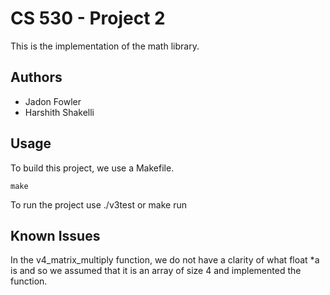# CS 530 - Project 2

This is the implementation of the math library.

## Authors

- Jadon Fowler
- Harshith Shakelli
 
## Usage

To build this project, we use a Makefile.
```
make
```

To run the project use ./v3test or make run

## Known Issues

In the v4_matrix_multiply function, we do not have a clarity of what float *a is and so we assumed that it is an array of size 4 and implemented the function.
